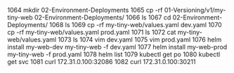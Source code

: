  1064  mkdir 02-Environment-Deployments
 1065  cp -rf 01-Versioning/v1/my-tiny-web 02-Environment-Deployments/
 1066  ls
 1067  cd 02-Environment-Deployments/
 1068  ls
 1069  cp -rf my-tiny-web/values.yaml dev.yaml
 1070  cp -rf my-tiny-web/values.yaml prod.yaml
 1071  ls
 1072  cat my-tiny-web/values.yaml
 1073  ls
 1074  vim dev.yaml
 1075  vim prod.yaml
 1076  helm install my-web-dev my-tiny-web -f dev.yaml
 1077  helm install my-web-prod my-tiny-web -f prod.yaml
 1078  helm list
 1079  kubectl  get po
 1080  kubectl  get svc
 1081  curl 172.31.0.100:32086
 1082  curl 172.31.0.100:30211

